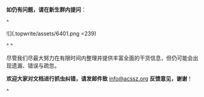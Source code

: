 **如仍有问题，请在新生群内提问**：

^

![](.topwrite/assets/6401.png =239)

^
^

尽管我们尽最大努力在有限时间内整理并提供丰富全面的干货信息，但仍可能会出现遗漏、错误与疏忽。

**欢迎大家对文档进行抓虫纠错，请发邮件致** <info@acssz.org> **反馈意见，谢谢**！

^
